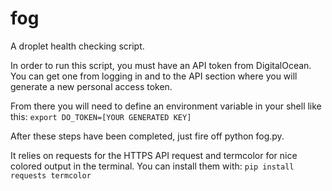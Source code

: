 fog
===

A droplet health checking script.

In order to run this script, you must have an API token from DigitalOcean. You
can get one from logging in and to the API section where you will generate a
new personal access token.

From there you will need to define an environment variable in your shell like
this:
    ```export DO_TOKEN=[YOUR GENERATED KEY]```

After these steps have been completed, just fire off python fog.py.

It relies on requests for the HTTPS API request and termcolor for nice colored
output in the terminal. You can install them with:
    ```pip install requests termcolor```

